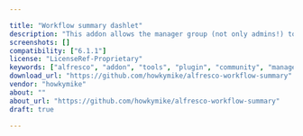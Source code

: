 ```yaml
---

title: "Workflow summary dashlet"
description: "This addon allows the manager group (not only admins!) to see all workflows instances and basic information about them. You can also filter them. Owner howkymike Versions tested on Community 6.1.1, but should work on most Alfresco versions License Type Project Page Contact me https://github.com/howkymike/alfresco-workflow-summary Download Page https://github.com/howkymike/alfresco-workflow-summary Tags workflows, manager tools Component Type Manager Tool Extension Points Custom Installation AMP, JAR Products Repository, Share Web Client"
screenshots: []
compatibility: ["6.1.1"]
license: "LicenseRef-Proprietary"
keywords: ["alfresco", "addon", "tools", "plugin", "community", "manager", "workflows"]
download_url: "https://github.com/howkymike/alfresco-workflow-summary"
vendor: "howkymike"
about: ""
about_url: "https://github.com/howkymike/alfresco-workflow-summary"
draft: true

---
```

